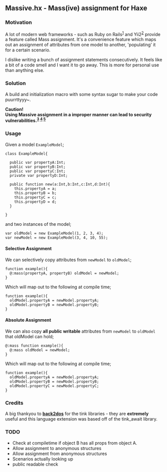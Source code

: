 
## Massive.hx - Mass(ive) assignment for Haxe

### Motivation
A lot of modern web frameworks - such as Ruby on Rails<sup>[1][1]</sup> and Yii2<sup>[2][2]</sup> provide a feature called Mass assignment. It's a convenience feature which maps out an assignment of attributes from one model to another, 'populating' it for a certain scenario.  

I dislike writing a bunch of assignment statements consecutively. It feels like a bit of a code smell and I want it to go away. This is more for personal use than anything else.

### Solution 
A build and initialization macro with some syntax sugar to make your code puurrttyyy~.  

**Caution!**  
**Using Massive assignment in a improper manner can lead to security vulnerabilities.<sup>[3][3] [4][4] [5][5]</sup>**  

### Usage
Given a model `ExampleModel`;  
```
class ExampleModel{

  public var propertyA:Int;
  public var propertyB:Int;
  public var propertyC:Int;
  private var propertyD:Int;

  public function new(a:Int,b:Int,c:Int,d:Int){
    this.propertyA = a;
    this.propertyB = b;
    this.propertyC = c;
    this.propertyD = d;
  }

}
```

and two instances of the model;
```
var oldModel = new ExampleModel(1, 2, 3, 4);
var newModel = new ExampleModel(3, 4, 10, 55);
```

#### Selective Assignment
We can selectively copy attributes from `newModel` to `oldModel`;
```
function example(){
  @:mass(propertyA, propertyB) oldModel = newModel;
}
```

Which will map out to the following at compile time;
```
function example(){
  oldModel.propertyA = newModel.propertyA;
  oldModel.propertyB = newModel.propertyB;
}
```

#### Absolute Assignment
We can also copy **all public writable** attributes from `newModel` to `oldModel` that oldModel can hold;
```
@:mass function example(){
  @:mass oldModel = newModel;
}
```

Which will map out to the following at compile time;
```
function example(){
  oldModel.propertyA = newModel.propertyA;
  oldModel.propertyB = newModel.propertyB;
  oldModel.propertyC = newModel.propertyC;
}
```

### Credits
A big thankyou to [**back2dos**](https://github.com/back2dos) for the tink libraries - they are **extremely** useful and this language extension was based off of the tink_await library.

### TODO
- Check at compiletime if object B has all props from object A.
- Allow assignment to anonymous structures
- Allow assignment from anonymous structures
- Scenarios actually looking up
- public readable check

[1]: https://code.tutsplus.com/tutorials/mass-assignment-rails-and-you--net-31695
[2]: http://www.yiiframework.com/doc-2.0/guide-structure-models.html#massive-assignment
[3]: https://doc.bccnsoft.com/docs/rails-guides-3.2-en/security.html#mass-assignment
[4]: https://en.wikipedia.org/wiki/Mass_assignment_vulnerability
[5]: https://cwe.mitre.org/data/definitions/915.html
